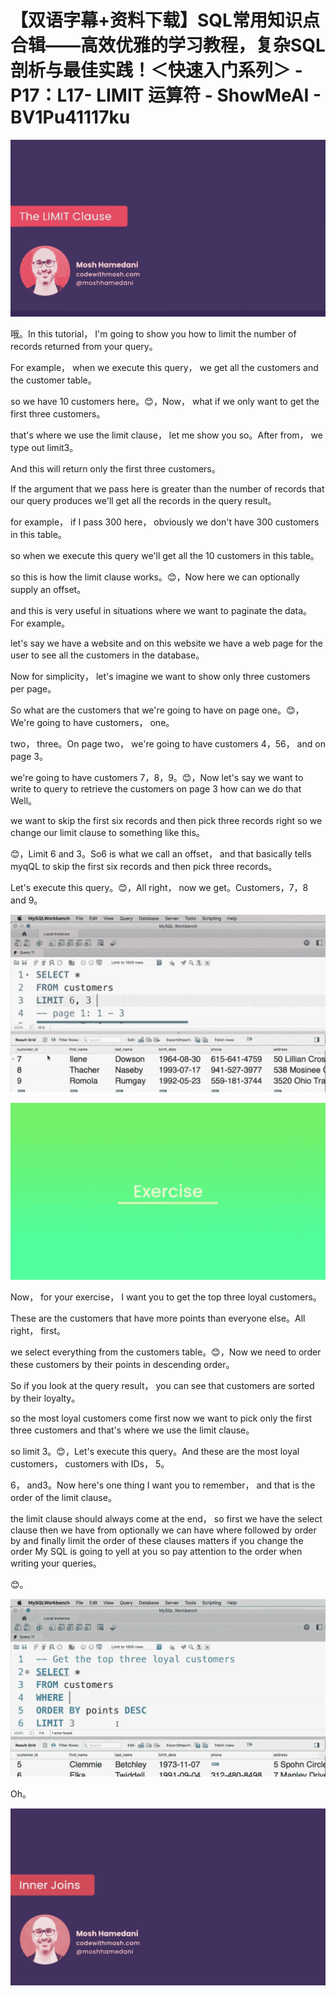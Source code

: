 # 【双语字幕+资料下载】SQL常用知识点合辑——高效优雅的学习教程，复杂SQL剖析与最佳实践！＜快速入门系列＞ - P17：L17- LIMIT 运算符 - ShowMeAI - BV1Pu41117ku

![](img/9fdb6991c94c6629bfbb30c9e40830d4_0.png)

哦。In this tutorial， I'm going to show you how to limit the number of records returned from your query。

 For example， when we execute this query， we get all the customers and the customer table。

 so we have 10 customers here。😊，Now， what if we only want to get the first three customers。

 that's where we use the limit clause， let me show you so。After from， we type out limit3。

And this will return only the first three customers。

If the argument that we pass here is greater than the number of records that our query produces we'll get all the records in the query result。

 for example， if I pass 300 here， obviously we don't have 300 customers in this table。

 so when we execute this query we'll get all the 10 customers in this table。

 so this is how the limit clause works。😊，Now here we can optionally supply an offset。

 and this is very useful in situations where we want to paginate the data。 For example。

 let's say we have a website and on this website we have a web page for the user to see all the customers in the database。

 Now for simplicity， let's imagine we want to show only three customers per page。

 So what are the customers that we're going to have on page one。😊，We're going to have customers， one。

 two， three。On page two， we're going to have customers 4，56， and on page 3。

 we're going to have customers 7，8，9。😊，Now let's say we want to write to query to retrieve the customers on page 3 how can we do that Well。

 we want to skip the first six records and then pick three records right so we change our limit clause to something like this。

😊，Limit 6 and 3。So6 is what we call an offset， and that basically tells myqQL to skip the first six records and then pick three records。

 Let's execute this query。😊，All right， now we get。Customers，7，8 and 9。



![](img/9fdb6991c94c6629bfbb30c9e40830d4_2.png)

![](img/9fdb6991c94c6629bfbb30c9e40830d4_3.png)

Now， for your exercise， I want you to get the top three loyal customers。

 These are the customers that have more points than everyone else。All right， first。

 we select everything from the customers table。😊，Now we need to order these customers by their points in descending order。

So if you look at the query result， you can see that customers are sorted by their loyalty。

 so the most loyal customers come first now we want to pick only the first three customers and that's where we use the limit clause。

 so limit 3。😊，Let's execute this query。And these are the most loyal customers， customers with IDs， 5。

6， and3。Now here's one thing I want you to remember， and that is the order of the limit clause。

 the limit clause should always come at the end， so first we have the select clause then we have from optionally we can have where followed by order by and finally limit the order of these clauses matters if you change the order My SQL is going to yell at you so pay attention to the order when writing your queries。

😊。

![](img/9fdb6991c94c6629bfbb30c9e40830d4_5.png)

Oh。

![](img/9fdb6991c94c6629bfbb30c9e40830d4_7.png)